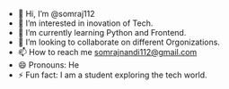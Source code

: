- 👋 Hi, I’m @somraj112
- 👀 I’m interested in inovation of Tech.
- 🌱 I’m currently learning Python and Frontend.
- 💞️ I’m looking to collaborate on different Orgonizations.
- 📫 How to reach me somrajnandi112@gmail.com
- 😄 Pronouns: He
- ⚡ Fun fact: I am a student exploring the tech world.

<!---
somraj112/somraj112 is a ✨ special ✨ repository because its `README.md` (this file) appears on your GitHub profile.
You can click the Preview link to take a look at your changes.
--->
